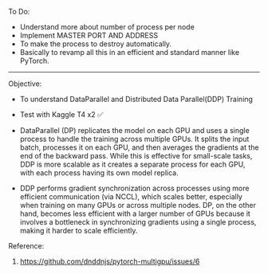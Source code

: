 To Do:
- Understand more about number of process per node
- Implement MASTER PORT AND ADDRESS
- To make the process to destroy automatically.
- Basically to revamp all this in an efficient and standard manner like PyTorch.


---
Objective: 
- To understand DataParallel and Distributed Data Parallel(DDP) Training
- Test with Kaggle T4 x2 ✅

- DataParallel (DP) replicates the model on each GPU and uses a single process to handle the training across multiple GPUs.
It splits the input batch, processes it on each GPU, and then averages the gradients at the end of the backward pass.
While this is effective for small-scale tasks, DDP is more scalable as it creates a separate process for each GPU, with each process having its own model replica.
- DDP performs gradient synchronization across processes using more efficient communication (via NCCL), which scales better, especially when training on many GPUs or across multiple nodes. 
DP, on the other hand, becomes less efficient with a larger number of GPUs because it involves a bottleneck in synchronizing gradients using a single process, making it harder to scale efficiently.


Reference:

1. https://github.com/dnddnjs/pytorch-multigpu/issues/6 
